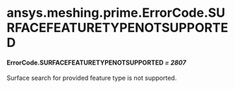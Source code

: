 # ansys.meshing.prime.ErrorCode.SURFACEFEATURETYPENOTSUPPORTED

<a id="ansys.meshing.prime.ErrorCode.SURFACEFEATURETYPENOTSUPPORTED"></a>

#### ErrorCode.SURFACEFEATURETYPENOTSUPPORTED *= 2807*

Surface search for provided feature type is not supported.

<!-- !! processed by numpydoc !! -->
